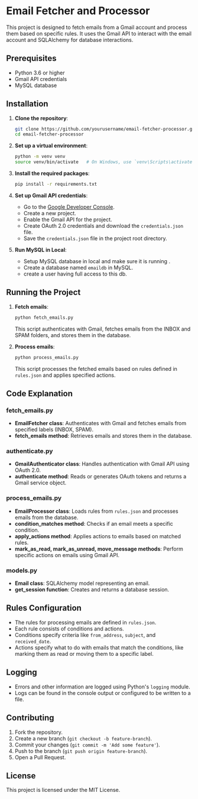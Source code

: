 # Email Fetcher and Processor

This project is designed to fetch emails from a Gmail account and process them based on specific rules. It uses the Gmail API to interact with the email account and SQLAlchemy for database interactions.

## Prerequisites

- Python 3.6 or higher
- Gmail API credentials
- MySQL database

## Installation

1. **Clone the repository**:
    ```bash
    git clone https://github.com/yourusername/email-fetcher-processor.git
    cd email-fetcher-processor
    ```

2. **Set up a virtual environment**:
    ```bash
    python -m venv venv
    source venv/bin/activate   # On Windows, use `venv\Scripts\activate`
    ```

3. **Install the required packages**:
    ```bash
    pip install -r requirements.txt
    ```

4. **Set up Gmail API credentials**:
    - Go to the [Google Developer Console](https://console.developers.google.com/).
    - Create a new project.
    - Enable the Gmail API for the project.
    - Create OAuth 2.0 credentials and download the `credentials.json` file.
    - Save the `credentials.json` file in the project root directory.

5. **Run MySQL in Local**:
    - Setup MySQL database in local and make sure it is running .
    - Create a database named `emaildb` in MySQL.
    - create a user having full access to this db.

## Running the Project

1. **Fetch emails**:
    ```bash
    python fetch_emails.py
    ```
    This script authenticates with Gmail, fetches emails from the INBOX and SPAM folders, and stores them in the database.

2. **Process emails**:
    ```bash
    python process_emails.py
    ```
    This script processes the fetched emails based on rules defined in `rules.json` and applies specified actions.

## Code Explanation

### fetch_emails.py
- **EmailFetcher class**: Authenticates with Gmail and fetches emails from specified labels (INBOX, SPAM).
- **fetch_emails method**: Retrieves emails and stores them in the database.

### authenticate.py
- **GmailAuthenticator class**: Handles authentication with Gmail API using OAuth 2.0.
- **authenticate method**: Reads or generates OAuth tokens and returns a Gmail service object.

### process_emails.py
- **EmailProcessor class**: Loads rules from `rules.json` and processes emails from the database.
- **condition_matches method**: Checks if an email meets a specific condition.
- **apply_actions method**: Applies actions to emails based on matched rules.
- **mark_as_read, mark_as_unread, move_message methods**: Perform specific actions on emails using Gmail API.

### models.py
- **Email class**: SQLAlchemy model representing an email.
- **get_session function**: Creates and returns a database session.

## Rules Configuration

- The rules for processing emails are defined in `rules.json`.
- Each rule consists of conditions and actions.
- Conditions specify criteria like `from_address`, `subject`, and `received_date`.
- Actions specify what to do with emails that match the conditions, like marking them as read or moving them to a specific label.

## Logging

- Errors and other information are logged using Python's `logging` module.
- Logs can be found in the console output or configured to be written to a file.

## Contributing

1. Fork the repository.
2. Create a new branch (`git checkout -b feature-branch`).
3. Commit your changes (`git commit -m 'Add some feature'`).
4. Push to the branch (`git push origin feature-branch`).
5. Open a Pull Request.

## License

This project is licensed under the MIT License.

